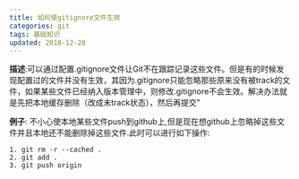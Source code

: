 ```yaml
---
title: 如何使gitignore文件生效
categories: git
tags: 基础知识
updated: 2018-12-28
---
```


**描述**:可以通过配置.gitignore文件让Git不在跟踪记录这些文件。但是有的时候发现配置过的文件并没有生效，其因为.gitignore只能忽略那些原来没有被track的文件，如果某些文件已经纳入版本管理中，则修改.gitignore不会生效。解决办法就是先把本地缓存删除（改成未track状态），然后再提交”

**例子**: 不小心使本地某些文件push到github上,但是现在想github上忽略掉这些文件并且本地还不能删除掉这些文件.此时可以进行如下操作:

    1. git rm -r --cached .
    2. git add .
    3. git push origin

